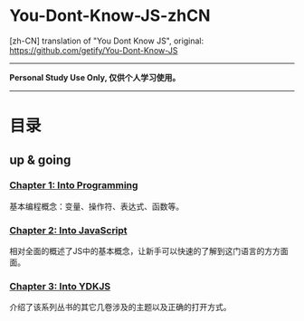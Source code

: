 # You-Dont-Know-JS-zhCN
[zh-CN] translation of "You Dont Know JS", original: https://github.com/getify/You-Dont-Know-JS

-----
**Personal Study Use Only, 仅供个人学习使用。**

-----

# 目录
## up & going
### [Chapter 1: Into Programming](https://github.com/NoName4Me/You-Dont-Know-JS-zhCN/blob/master/up%20%26%20going/ch1.md)
基本编程概念：变量、操作符、表达式、函数等。

### [Chapter 2: Into JavaScript](https://github.com/NoName4Me/You-Dont-Know-JS-zhCN/blob/master/up%20%26%20going/ch2.md)
相对全面的概述了JS中的基本概念，让新手可以快速的了解到这门语言的方方面面。

### [Chapter 3: Into YDKJS](https://github.com/NoName4Me/You-Dont-Know-JS-zhCN/blob/master/up%20%26%20going/ch3.md)
介绍了该系列丛书的其它几卷涉及的主题以及正确的打开方式。
